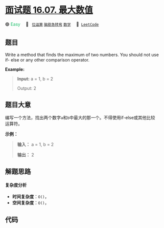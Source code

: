 # [面试题 16.07. 最大数值](https://leetcode.cn/problems/maximum-lcci)

🟢 <font color=#15bd66>Easy</font>&emsp; 🔖&ensp; [`位运算`](/outline/tag/bit-manipulation.md) [`脑筋急转弯`](/outline/tag/brainteaser.md) [`数学`](/outline/tag/math.md)&emsp; 🔗&ensp;[`LeetCode`](https://leetcode.cn/problems/maximum-lcci)

## 题目

Write a method that finds the maximum of two numbers. You should not use if-
else or any other comparison operator.

**Example:**

> 
> 
> 
> 
> 
> **Input:** a = 1, b = 2
> 
> Output: 2
> 
> 


## 题目大意

编写一个方法，找出两个数字`a`和`b`中最大的那一个。不得使用if-else或其他比较运算符。

**示例：**

> 
> 
> 
> 
> 
> **输入：** a = 1, b = 2
> 
> **输出：** 2
> 
> 


## 解题思路

#### 复杂度分析

- **时间复杂度**：`O()`，
- **空间复杂度**：`O()`，

## 代码

```javascript

```